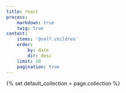 ```yaml
---
title: react
process:
    markdown: true
    twig: true
content:
    items: '@self.children'
    order:
        by: date
        dir: desc
    limit: 10
    pagination: true
---
```


{% set default_collection = page.collection %}